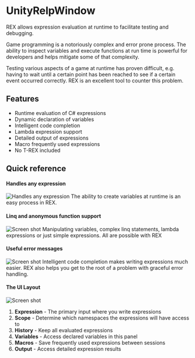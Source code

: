 # UnityRelpWindow

REX allows expression evaluation at runtime to facilitate testing and debugging.

Game programming is a notoriously complex and error prone process. The ability to inspect variables and execute functions at run time is powerful for developers and helps mitigate some of that complexity.

Testing various aspects of a game at runtime has proven difficult, e.g. having to wait until a certain point has been reached to see if a certain event occurred correctly. REX is an excellent tool to counter this problem.

## Features
- Runtime evaluation of C# expressions
- Dynamic declaration of variables
- Intelligent code completion
- Lambda expression support
- Detailed output of expressions
- Macro frequently used expressions
- No T-REX included

 
## Quick reference
 
#### Handles any expression
![Handles any expression](https://github.com/thorgeirk11/UnityRelpWindow/blob/master/Screenshots/GreenCube.gif)
The ability to create variables at runtime is an easy process in REX.

#### Linq and anonymous function support
![Screen shot](https://github.com/thorgeirk11/UnityRelpWindow/blob/master/Screenshots/Linq.gif)
Manipulating variables, complex linq statements, lambda expressions or just simple expressions. All are possible with REX

#### Useful error messages
![Screen shot](https://github.com/thorgeirk11/UnityRelpWindow/blob/master/Screenshots/ErrorMessage.gif)
Intelligent code completion makes writing expressions much easier. REX also helps you get to the root of a problem with graceful error handling.


#### The UI Layout
![Screen shot](https://github.com/thorgeirk11/UnityRelpWindow/blob/master/Screenshots/REX_instruction_pic.png)
1. **Expression** - The primary input where you write expressions
2. **Scope** - Determine which namespaces the expressions will have access to
3. **History** - Keep all evaluated expressions
4. **Variables** - Access declared variables in this panel
5. **Macros** - Save frequently used expressions between sessions
6. **Output** - Access detailed expression results

